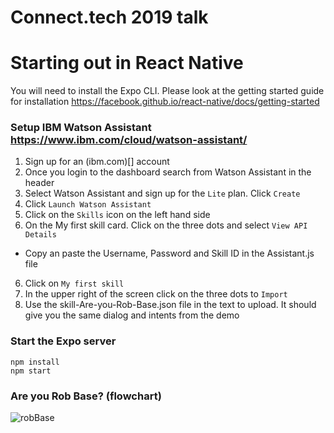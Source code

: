 # Connect.tech 2019 talk
# Starting out in React Native

You will need to install the Expo CLI. Please look at the getting started guide for installation https://facebook.github.io/react-native/docs/getting-started

### Setup IBM Watson Assistant https://www.ibm.com/cloud/watson-assistant/
1. Sign up for an (ibm.com)[] account
2. Once you login to the dashboard  search from Watson Assistant in the header
3. Select Watson Assistant and sign up for the `Lite` plan. Click `Create`
4. Click `Launch Watson Assistant`
5. Click on the `Skills` icon on the left hand side
6. On the My first skill card. Click on the three dots and select `View API Details`
 - Copy an paste the Username, Password and Skill ID in the Assistant.js file
6. Click on `My first skill`
7. In the upper right of the screen click on the three dots to `Import`
8. Use the skill-Are-you-Rob-Base.json file in the text to upload. It should give you the same dialog and intents from the demo

### Start the Expo server
```
npm install
npm start
```

### Are you Rob Base? (flowchart)
![robBase](https://user-images.githubusercontent.com/7145340/67034394-976a1680-f0e5-11e9-82d0-0ff659954eec.jpg)

